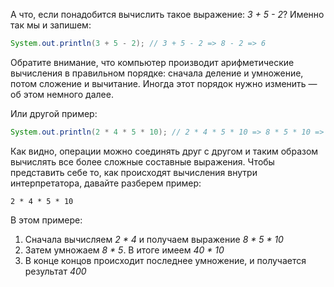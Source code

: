 А что, если понадобится вычислить такое выражение: *3 + 5 - 2*? Именно так мы и запишем:

```java
System.out.println(3 + 5 - 2); // 3 + 5 - 2 => 8 - 2 => 6
```

Обратите внимание, что компьютер производит арифметические вычисления в правильном порядке: сначала деление и умножение, потом сложение и вычитание. Иногда этот порядок нужно изменить — об этом немного далее.

Или другой пример:

```java
System.out.println(2 * 4 * 5 * 10); // 2 * 4 * 5 * 10 => 8 * 5 * 10 => 40 * 10 => 400
```

Как видно, операции можно соединять друг с другом и таким образом вычислять все более сложные составные выражения. Чтобы представить себе то, как происходят вычисления внутри интерпретатора, давайте разберем пример:

```text
2 * 4 * 5 * 10
```

В этом примере:

1. Сначала вычисляем *2 * 4* и получаем выражение *8 * 5 * 10*
2. Затем умножаем *8 * 5*. В итоге имеем *40 * 10*
3. В конце концов происходит последнее умножение, и получается результат *400*
